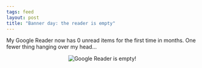 ```yaml
---
tags: feed
layout: post
title: "Banner day: the reader is empty"
---
```




<p>My Google Reader now has 0 unread items for the first time in months. One fewer thing hanging over my head...</p>

<p align="center">
<img src="http://www.cwinters.com/images/blog/no_items_in_google_reader.png" alt="Google Reader is empty!" />
</p> 


